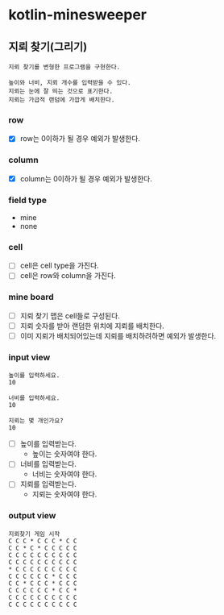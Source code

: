 # kotlin-minesweeper

## 지뢰 찾기(그리기)
```
지뢰 찾기를 변형한 프로그램을 구현한다.

높이와 너비, 지뢰 개수를 입력받을 수 있다.
지뢰는 눈에 잘 띄는 것으로 표기한다.
지뢰는 가급적 랜덤에 가깝게 배치한다.
```
### row
- [x] row는 0이하가 될 경우 예외가 발생한다.

### column
- [x] column는 0이하가 될 경우 예외가 발생한다.

### field type
- mine
- none

### cell
- [ ] cell은 cell type을 가진다.
- [ ] cell은 row와 column을 가진다.

### mine board
- [ ] 지뢰 찾기 맵은 cell들로 구성된다.
- [ ] 지뢰 숫자를 받아 랜덤한 위치에 지뢰를 배치한다.
- [ ] 이미 지뢰가 배치되어있는데 지뢰를 배치하려하면 예외가 발생한다.

### input view
```
높이를 입력하세요.
10

너비를 입력하세요.
10

지뢰는 몇 개인가요?
10
```
- [ ] 높이를 입력받는다.
  - 높이는 숫자여야 한다.
- [ ] 너비를 입력받는다.
  - 너비는 숫자여야 한다.
- [ ] 지뢰를 입력받는다.
  - 지뢰는 숫자여야 한다.

### output view
```
지뢰찾기 게임 시작
C C C * C C C * C C
C C * C * C C C C C
C C C C C C C C C C
C C C C C C C C C C
* C C C C C C C C C
C C C C C C * C C C
C C * C C C * C C C
C C C C C C * C C *
C C C C C C C C C C
C C C C C C C C C C
```
